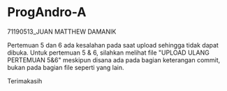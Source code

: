 # ProgAndro-A
71190513_JUAN MATTHEW DAMANIK

Pertemuan 5 dan 6 ada kesalahan pada saat upload sehingga tidak dapat dibuka. Untuk pertemuan  5 & 6, silahkan melihat file "UPLOAD ULANG PERTEMUAN 5&6" meskipun disana ada pada bagian keterangan commit, bukan pada bagian file seperti yang lain.

Terimakasih
